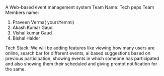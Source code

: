 A Web-based event management system
Team Name: Tech peps
Team Members name:
  1. Praveen Verma( yoursYemmi)
  2. Akash Kumar Gaud
  3. Vishal kumar Gaud
  4. Bishal Halder
     
Tech Stack: We will be adding features like viewing how many users are online, search bar for different events, ai based suggestions based on previous participation, showing events in which someone has participated and also showing them their scheduled and giving prompt notification for the same.
     
